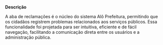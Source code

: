 **Descrição**

A aba de reclamações é o núcleo do sistema Alô Prefeitura, permitindo que os cidadãos registrem problemas relacionados aos serviços públicos. Essa funcionalidade foi projetada para ser intuitiva, eficiente e de fácil navegação, facilitando a comunicação direta entre os usuários e a administração pública.
